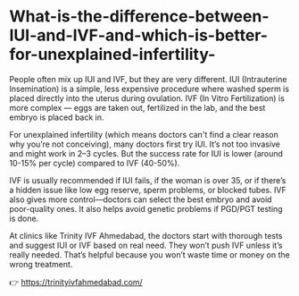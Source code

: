 # What-is-the-difference-between-IUI-and-IVF-and-which-is-better-for-unexplained-infertility-

People often mix up IUI and IVF, but they are very different. IUI (Intrauterine Insemination) is a simple, less expensive procedure where washed sperm is placed directly into the uterus during ovulation. IVF (In Vitro Fertilization) is more complex — eggs are taken out, fertilized in the lab, and the best embryo is placed back in.

For unexplained infertility (which means doctors can't find a clear reason why you’re not conceiving), many doctors first try IUI. It’s not too invasive and might work in 2–3 cycles. But the success rate for IUI is lower (around 10-15% per cycle) compared to IVF (40-50%).

IVF is usually recommended if IUI fails, if the woman is over 35, or if there’s a hidden issue like low egg reserve, sperm problems, or blocked tubes. IVF also gives more control—doctors can select the best embryo and avoid poor-quality ones. It also helps avoid genetic problems if PGD/PGT testing is done.

At clinics like Trinity IVF Ahmedabad, the doctors start with thorough tests and suggest IUI or IVF based on real need. They won’t push IVF unless it’s really needed. That’s helpful because you won’t waste time or money on the wrong treatment.

👉 https://trinityivfahmedabad.com/
